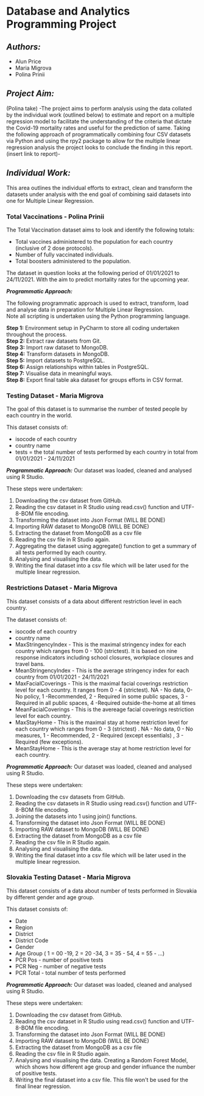 # Database and Analytics Programming Project #

## *Authors:* ##
- Alun Price
- Maria Migrova
- Polina Prinii


## *Project Aim:* ##
(Polina take)
-The project aims to perform analysis using the data collated by the individual work (outlined below) to estimate and report on a multiple regression model to facilitate the understanding of the criteria that dictate the Covid-19 mortality rates and useful for the prediction of same.
Taking the following approach of programmatically combining four CSV datasets via Python and using the rpy2 package to allow for the multiple linear regression analysis the project looks to conclude the finding in this report. (insert link to report)-  

## *Individual Work:* ##
This area outlines the individual efforts to extract, clean and transform the datasets under analysis with the end goal of combining said datasets into one for Multiple Linear Regression.

### Total Vaccinations - Polina Prinii ###
The Total Vaccination dataset aims to look and identify the following totals:

- Total vaccines administered to the population for each country (inclusive of 2 dose protocols).
- Number of fully vaccinated individuals.
- Total boosters administered to the population.

The dataset in question looks at the following period of 01/01/2021 to 24/11/2021. With the aim to predict mortality rates for the upcoming year.

***Programmatic Approach:***

The following programmatic approach is used to extract, transform, load and analyse data in preparation for Multiple Linear Regression.<br />
Note all scripting is undertaken using the Python programming language.

**Step 1:** Environment setup in PyCharm to store all coding undertaken throughout the process.<br />
**Step 2:** Extract raw datasets from Git. <br />
**Step 3:** Import raw dataset to MongoDB.<br />
**Step 4:** Transform datasets in MongoDB.<br />
**Step 5:** Import datasets to PostgreSQL.<br />
**Step 6:** Assign relationships within tables in PostgreSQL.<br />
**Step 7:** Visualise data in meaningful ways.<br />
**Step 8:** Export final table aka dataset for groups efforts in CSV format. <br />

### Testing Dataset - Maria Migrova ###
The goal of this dataset is to summarise the number of tested people by each country in the world.

This dataset consists of: 
- isocode of each country
- country name
- tests = the total number of tests performed by each country in total from 01/01/2021 - 24/11/2021

***Programmatic Approach:***
Our dataset was loaded, cleaned and analysed using R Studio. 

These steps were undertaken:
1. Downloading the csv dataset from GitHub.
2. Reading the csv dataset in R Studio using read.csv() function and UTF-8-BOM file encoding.
3. Transforming the dataset into Json Format (WILL BE DONE)
4. Importing RAW dataset to MongoDB (WILL BE DONE)
5. Extracting the dataset from MongoDB as a csv file
6. Reading the csv file in R Studio again.
7. Aggregating the dataset using aggregate() function to get a summary of all tests performed by each country.
8. Analysing and visualising the data.
9. Writing the final dataset into a csv file which will be later used for the multiple linear regression.


### Restrictions Dataset - Maria Migrova ###
This dataset consists of a data about different restriction level in each country.

The dataset consists of: 
- isocode of each country
- country name
- MaxStringencyIndex - This is the maximal stringency index for each country which ranges from 0 - 100 (strictest). It is based on nine response indicators including school closures, workplace closures and travel bans.
- MeanStringencyIndex - This is the average stringency index for each country from 01/01/2021 - 24/11/2021
- MaxFacialCoverings - This is the maximal facial coverings restriction level for each country. It ranges from 0 - 4 (strictest). NA - No data, 0- No policy, 1 -Recommended, 2 - Required in some public spaces, 3 - Required in all public spaces, 4 -Required outside-the-home at all times 
- MeanFacialCoverings - This is the avereage facial coverings restriction level for each country.
- MaxStayHome - This is the maximal stay at home restriction level for each country which ranges from 0 - 3 (strictest) . NA - No data, 0 - No measures, 1 - Recommended, 2 - Required (except essentials) , 3 - Required (few exceptions).
- MeanStayHome - This is the average stay at home restriction level for each country.


***Programmatic Approach:***
Our dataset was loaded, cleaned and analysed using R Studio.

These steps were undertaken: 
1. Downloading the csv datasets from GitHub.
2. Reading the csv datasets in R Studio using read.csv() function and UTF-8-BOM file encoding.
3. Joining the datasets into 1 using join() functions.
4. Transforming the dataset into Json Format (WILL BE DONE)
5. Importing RAW dataset to MongoDB (WILL BE DONE)
6. Extracting the dataset from MongoDB as a csv file
7. Reading the csv file in R Studio again.
8. Analysing and visualising the data.
9. Writing the final dataset into a csv file which will be later used in the multiple linear regression.


### Slovakia Testing Dataset - Maria Migrova ###
This dataset consists of a data about number of tests performed in Slovakia by different gender and age group.

This dataset consists of: 
- Date
- Region 
- District
- District Code
- Gender
- Age Group ( 1 = 00 -19, 2 = 20 -34, 3 = 35 - 54, 4 = 55 - ...)
- PCR Pos - number of positive tests
- PCR Neg - number of negative tests
- PCR Total - total number of tests performed

***Programmatic Approach:***
Our dataset was loaded, cleaned and analysed using R Studio.

These steps were undertaken: 
1. Downloading the csv dataset from GitHub.
2. Reading the csv dataset in R Studio using read.csv() function and UTF-8-BOM file encoding.
3. Transforming the dataset into Json Format (WILL BE DONE)
4. Importing RAW dataset to MongoDB (WILL BE DONE)
5. Extracting the dataset from MongoDB as a csv file
6. Reading the csv file in R Studio again.
7. Analysing and visualising the data. Creating a Random Forest Model, which shows how different age group and gender influance the number of positive tests.
9. Writing the final dataset into a csv file. This file won't be used for the final linear regression.





